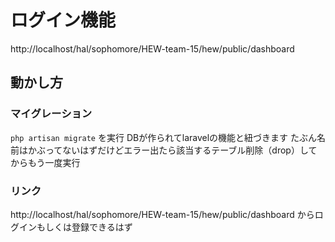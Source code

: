 # ログイン機能
http://localhost/hal/sophomore/HEW-team-15/hew/public/dashboard

## 動かし方
### マイグレーション
`php artisan migrate`
を実行
DBが作られてlaravelの機能と紐づきます
たぶん名前はかぶってないはずだけどエラー出たら該当するテーブル削除（drop）してからもう一度実行

### リンク
http://localhost/hal/sophomore/HEW-team-15/hew/public/dashboard
からログインもしくは登録できるはず
